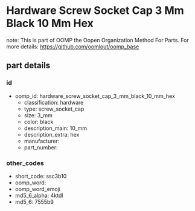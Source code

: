 # Hardware Screw Socket Cap 3 Mm Black 10 Mm Hex  

note: This is part of OOMP the Oopen Organization Method For Parts. For more details: https://github.com/oomlout/oomp_base

##  part details





### id
* oomp_id: hardware_screw_socket_cap_3_mm_black_10_mm_hex
  * classification: hardware
  * type: screw_socket_cap
  * size: 3_mm
  * color: black
  * description_main: 10_mm
  * description_extra: hex
  * manufacturer: 
  * part_number: 

### other_codes
* short_code: ssc3b10
* oomp_word: 
* oomp_word_emoji 
* md5_6_alpha: 4ktdl
* md5_6: 7555b9